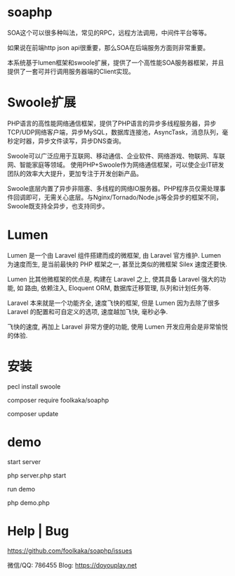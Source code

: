 # soaphp
SOA这个可以很多种叫法，常见的RPC，远程方法调用，中间件平台等等。

如果说在前端http json api很重要，那么SOA在后端服务方面则非常重要。

本系统基于lumen框架和swoole扩展，提供了一个高性能SOA服务器框架，并且提供了一套可并行调用服务器端的Client实现。

# Swoole扩展
PHP语言的高性能网络通信框架，提供了PHP语言的异步多线程服务器，异步TCP/UDP网络客户端，异步MySQL，数据库连接池，AsyncTask，消息队列，毫秒定时器，异步文件读写，异步DNS查询。

Swoole可以广泛应用于互联网、移动通信、企业软件、网络游戏、物联网、车联网、智能家庭等领域。 使用PHP+Swoole作为网络通信框架，可以使企业IT研发团队的效率大大提升，更加专注于开发创新产品。

Swoole底层内置了异步非阻塞、多线程的网络IO服务器。PHP程序员仅需处理事件回调即可，无需关心底层。与Nginx/Tornado/Node.js等全异步的框架不同，Swoole既支持全异步，也支持同步。

# Lumen
Lumen 是一个由 Laravel 组件搭建而成的微框架, 由 Laravel 官方维护. Lumen 为速度而生, 是当前最快的 PHP 框架之一, 甚至比类似的微框架 Silex 速度还要快.

Lumen 比其他微框架的优点是, 构建在 Laravel 之上, 使其具备 Laravel 强大的功能, 如 路由, 依赖注入, Eloquent ORM, 数据库迁移管理, 队列和计划任务等.

Laravel 本来就是一个功能齐全, 速度飞快的框架, 但是 Lumen 因为去除了很多 Laravel 的配置和可自定义的选项, 速度越加飞快, 毫秒必争.

飞快的速度, 再加上 Laravel 非常方便的功能, 使用 Lumen 开发应用会是非常愉悦的体验.

# 安装
pecl install swoole

composer require foolkaka/soaphp

composer update

# demo
start server

php server.php start

run demo

php demo.php

# Help | Bug
https://github.com/foolkaka/soaphp/issues

微信/QQ: 786455
Blog: https://doyouplay.net

